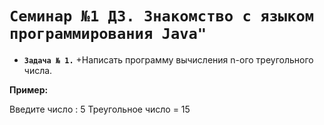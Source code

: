 # `Семинар №1 ДЗ. Знакомство с языком программирования Java"`
* **`Задача № 1.`** 
+Написать программу вычисления n-ого треугольного числа.

**Пример:**

Введите число : 5
Треугольное число = 15